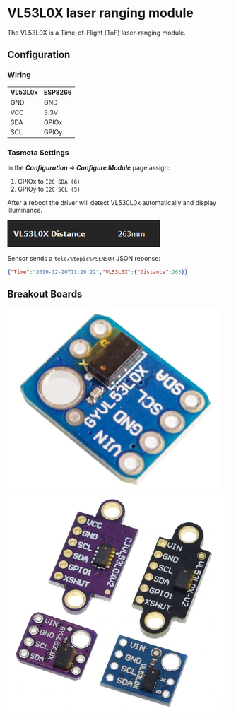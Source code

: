# VL53L0X laser ranging module

The VL53L0X is a Time-of-Flight (ToF) laser-ranging module.

## Configuration

### Wiring
| VL53L0x   | ESP8266 |
|---|---|
|GND   |GND   
|VCC   |3.3V
|SDA   | GPIOx
|SCL   | GPIOy

### Tasmota Settings 
In the **_Configuration -> Configure Module_** page assign:

1. GPIOx to `I2C SDA (6)`
2. GPIOy to `I2C SCL (5)`

After a reboot the driver will detect VL530L0x automatically and display Illuminance.

![image](_media/peripherals/vl53l0x.png)

Sensor sends a  `tele/%topic%/SENSOR` JSON reponse:

```json
{"Time":"2019-12-20T11:29:22","VL53L0X":{"Distance":263}}
```


## Breakout Boards
![VL53L0x](_media/peripherals/vl53l0x-1.jpg)
![VL53L0x](_media/peripherals/vl53l0x-2.jpg)
